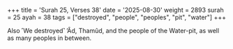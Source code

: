 +++
title = 'Surah 25, Verses 38'
date = '2025-08-30'
weight = 2893
surah = 25
ayah = 38
tags = ["destroyed", "people", "peoples", "pit", "water"]
+++

Also ˹We destroyed˺ ’Ȃd, Thamûd, and the people of the Water-pit, as well as many peoples in between.